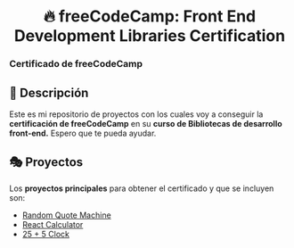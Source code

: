 <div align='center'>

# 🔥 freeCodeCamp: Front End Development Libraries Certification

</div>

### Certificado de freeCodeCamp

## 🚀 Descripción

Este es mi repositorio de proyectos con los cuales voy a conseguir la **certificación de freeCodeCamp** en su **curso de Bibliotecas de desarrollo front-end.** Espero que te pueda ayudar.

## 🎭 Proyectos

Los **proyectos principales** para obtener el certificado y que se incluyen son:

- [Random Quote Machine](/random-quote-machine/)
- [React Calculator](/react-calculator/)
- [25 + 5 Clock](/25-plus-5-clock/)
